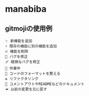 # manabiba

## gitmojiの使用例
```
✨ 新機能を追加
⚡️ 既存の機能に別の機能を追加
🔥 機能を削除
🐛 バグを修正
🩹 軽微なバグを修正
🚧 作業中
🎨 コードのフォーマットを整える
♻️ リファクタリング
📝 コメントアウトやREADMEなどのドキュメント
⏪ 以前の変更を元に戻す
```
